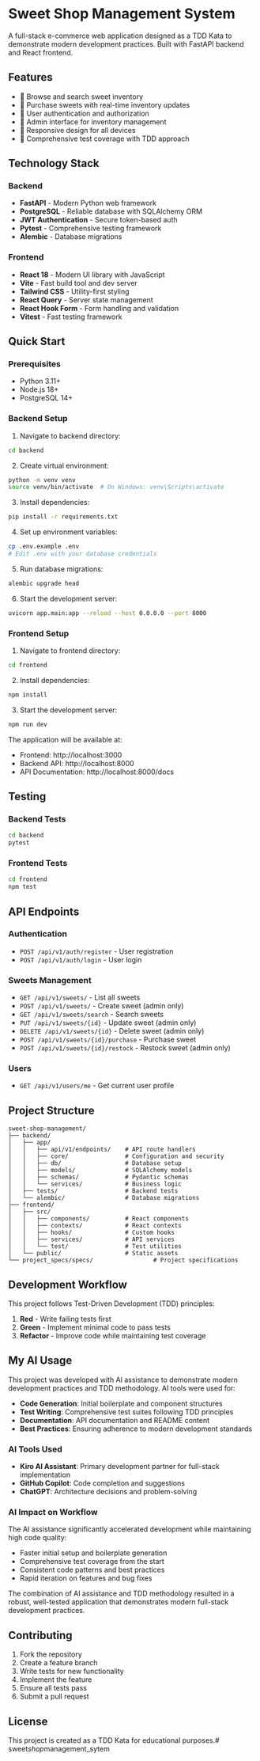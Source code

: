 # Sweet Shop Management System

A full-stack e-commerce web application designed as a TDD Kata to demonstrate modern development practices. Built with FastAPI backend and React frontend.

## Features

- 🍭 Browse and search sweet inventory
- 🛒 Purchase sweets with real-time inventory updates
- 👤 User authentication and authorization
- 🔐 Admin interface for inventory management
- 📱 Responsive design for all devices
- 🧪 Comprehensive test coverage with TDD approach

## Technology Stack

### Backend
- **FastAPI** - Modern Python web framework
- **PostgreSQL** - Reliable database with SQLAlchemy ORM
- **JWT Authentication** - Secure token-based auth
- **Pytest** - Comprehensive testing framework
- **Alembic** - Database migrations

### Frontend
- **React 18** - Modern UI library with JavaScript
- **Vite** - Fast build tool and dev server
- **Tailwind CSS** - Utility-first styling
- **React Query** - Server state management
- **React Hook Form** - Form handling and validation
- **Vitest** - Fast testing framework

## Quick Start

### Prerequisites
- Python 3.11+
- Node.js 18+
- PostgreSQL 14+

### Backend Setup

1. Navigate to backend directory:
```bash
cd backend
```

2. Create virtual environment:
```bash
python -m venv venv
source venv/bin/activate  # On Windows: venv\Scripts\activate
```

3. Install dependencies:
```bash
pip install -r requirements.txt
```

4. Set up environment variables:
```bash
cp .env.example .env
# Edit .env with your database credentials
```

5. Run database migrations:
```bash
alembic upgrade head
```

6. Start the development server:
```bash
uvicorn app.main:app --reload --host 0.0.0.0 --port 8000
```

### Frontend Setup

1. Navigate to frontend directory:
```bash
cd frontend
```

2. Install dependencies:
```bash
npm install
```

3. Start the development server:
```bash
npm run dev
```

The application will be available at:
- Frontend: http://localhost:3000
- Backend API: http://localhost:8000
- API Documentation: http://localhost:8000/docs

## Testing

### Backend Tests
```bash
cd backend
pytest
```

### Frontend Tests
```bash
cd frontend
npm test
```

## API Endpoints

### Authentication
- `POST /api/v1/auth/register` - User registration
- `POST /api/v1/auth/login` - User login

### Sweets Management
- `GET /api/v1/sweets/` - List all sweets
- `POST /api/v1/sweets/` - Create sweet (admin only)
- `GET /api/v1/sweets/search` - Search sweets
- `PUT /api/v1/sweets/{id}` - Update sweet (admin only)
- `DELETE /api/v1/sweets/{id}` - Delete sweet (admin only)
- `POST /api/v1/sweets/{id}/purchase` - Purchase sweet
- `POST /api/v1/sweets/{id}/restock` - Restock sweet (admin only)

### Users
- `GET /api/v1/users/me` - Get current user profile

## Project Structure

```
sweet-shop-management/
├── backend/
│   ├── app/
│   │   ├── api/v1/endpoints/    # API route handlers
│   │   ├── core/                # Configuration and security
│   │   ├── db/                  # Database setup
│   │   ├── models/              # SQLAlchemy models
│   │   ├── schemas/             # Pydantic schemas
│   │   └── services/            # Business logic
│   ├── tests/                   # Backend tests
│   └── alembic/                 # Database migrations
├── frontend/
│   ├── src/
│   │   ├── components/          # React components
│   │   ├── contexts/            # React contexts
│   │   ├── hooks/               # Custom hooks
│   │   ├── services/            # API services
│   │   └── test/                # Test utilities
│   └── public/                  # Static assets
└── project_specs/specs/                 # Project specifications
```

## Development Workflow

This project follows Test-Driven Development (TDD) principles:

1. **Red** - Write failing tests first
2. **Green** - Implement minimal code to pass tests
3. **Refactor** - Improve code while maintaining test coverage

## My AI Usage

This project was developed with AI assistance to demonstrate modern development practices and TDD methodology. AI tools were used for:

- **Code Generation**: Initial boilerplate and component structures
- **Test Writing**: Comprehensive test suites following TDD principles
- **Documentation**: API documentation and README content
- **Best Practices**: Ensuring adherence to modern development standards

### AI Tools Used
- **Kiro AI Assistant**: Primary development partner for full-stack implementation
- **GitHub Copilot**: Code completion and suggestions
- **ChatGPT**: Architecture decisions and problem-solving

### AI Impact on Workflow
The AI assistance significantly accelerated development while maintaining high code quality:
- Faster initial setup and boilerplate generation
- Comprehensive test coverage from the start
- Consistent code patterns and best practices
- Rapid iteration on features and bug fixes

The combination of AI assistance and TDD methodology resulted in a robust, well-tested application that demonstrates modern full-stack development practices.

## Contributing

1. Fork the repository
2. Create a feature branch
3. Write tests for new functionality
4. Implement the feature
5. Ensure all tests pass
6. Submit a pull request

## License

This project is created as a TDD Kata for educational purposes.#   s w e e t _ s h o p _ m a n a g e m e n t _ s y t e m  
 
